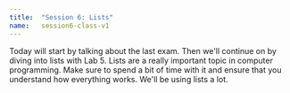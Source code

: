```yaml
---
title:  "Session 6: Lists"
name:   session6-class-v1
---
```


Today will start by talking about the last exam.  Then we'll continue on by diving into lists with Lab 5.  Lists are a really important topic in computer programming.  Make sure to spend a bit of time with it and ensure that you understand how everything works.  We'll be using lists a lot.
